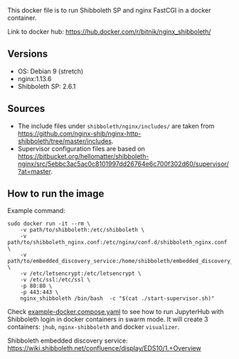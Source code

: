 This docker file is to run Shibboleth SP and nginx FastCGI in a docker container.

Link to docker hub: https://hub.docker.com/r/bitnik/nginx_shibboleth/

## Versions

- OS: Debian 9 (stretch)
- nginx:1.13.6
- Shibboleth SP: 2.6.1

## Sources

- The include files under `shibboleth/nginx/includes/` are taken from https://github.com/nginx-shib/nginx-http-shibboleth/tree/master/includes.
- Supervisor configuration files are based on https://bitbucket.org/hellomatter/shibboleth-nginx/src/5ebbc3ac5ac0c8101997dd26764e6c700f302d60/supervisor/?at=master.

## How to run the image

Example command:
```
sudo docker run -it --rm \
    -v path/to/shibboleth:/etc/shibboleth \
    -v path/to/shibboleth_nginx.conf:/etc/nginx/conf.d/shibboleth_nginx.conf \
    -v path/to/embedded_discovery_service:/home/shibboleth/embedded_discovery_service \
    -v /etc/letsencrypt:/etc/letsencrypt \
    -v /etc/ssl:/etc/ssl \
    -p 80:80 \
    -p 443:443 \
    nginx_shibboleth /bin/bash  -c "$(cat ./start-supervisor.sh)"
```

Check [example-docker.compose.yaml](https://github.com/gesiscss/jhub_shibboleth_auth/blob/master/docker/shibboleth/example-docker-compose.yaml) to see how to run JupyterHub with Shibboleth login in docker containers in swarm mode. It will create 3 containers: `jhub`, `nginx-shibboleth` and docker `visualizer`.

Shibboleth embedded discovery service: https://wiki.shibboleth.net/confluence/display/EDS10/1.+Overview
